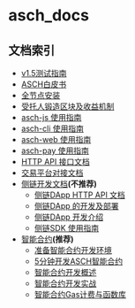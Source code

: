 # asch_docs

## 文档索引
- [v1.5测试指南](./v1.5.0-test.md)
- [ASCH白皮书](./whitepaper/asch/zh-cn.md)
- [全节点安装](./install/zh-cn.md)
- [受托人锻造区块及收益机制](./delegate-forging/zh-cn.md)
- [asch-js 使用指南](./asch-js/zh-cn.md)
- [asch-cli 使用指南](./asch-cli/zh-cn.md)
- [asch-web 使用指南](./asch-web/zh-cn.md)
- [asch-pay 使用指南](./asch-pay/zh-cn.md)
- [HTTP API 接口文档](./http-api/zh-cn.md)
- [交易平台对接文档](./exchange)
- [侧链开发文档](./side-chain)**(不推荐)**
  + [侧链DApp HTTP API 文档](./side-chain/api/zh-cn.md)
  + [侧链DApp 的开发及部署](./side-chain/hello_world/zh-cn.md)
  + [侧链DApp 开发介绍](./side-chain/introduction/zh-cn.md)
  + [侧链SDK 使用指南](./side-chain/sdk/zh-cn.md)
- [智能合约](./contract)**(推荐)**
  + [准备智能合约开发环境](./contract/install/zh-cn.md)
  + [5分钟开发ASCH智能合约](./contract/hello-contract/zh-cn.md)
  + [智能合约开发概述](./contract/introduction/zh-cn.md)
  + [智能合约开发实战](./contract/contract-in-action/README.md)
  + [智能合约Gas计费与函数库](./contract/gas-and-functions/zh-cn.md)
